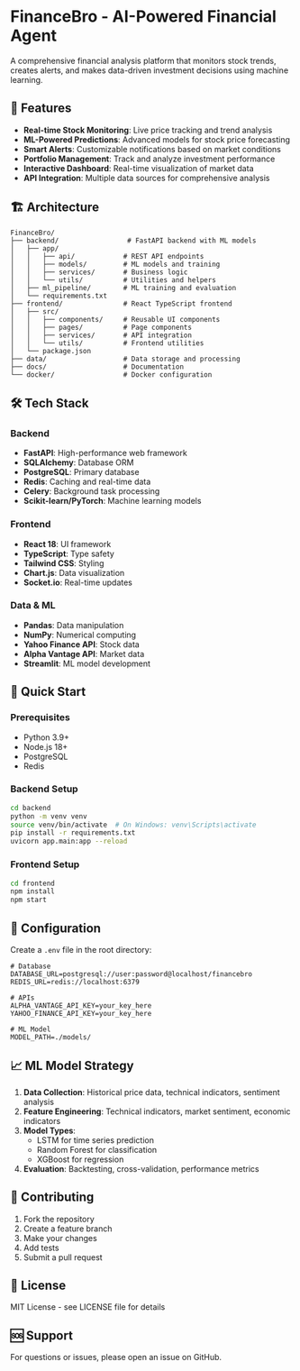 # FinanceBro - AI-Powered Financial Agent

A comprehensive financial analysis platform that monitors stock trends, creates alerts, and makes data-driven investment decisions using machine learning.

## 🚀 Features

- **Real-time Stock Monitoring**: Live price tracking and trend analysis
- **ML-Powered Predictions**: Advanced models for stock price forecasting
- **Smart Alerts**: Customizable notifications based on market conditions
- **Portfolio Management**: Track and analyze investment performance
- **Interactive Dashboard**: Real-time visualization of market data
- **API Integration**: Multiple data sources for comprehensive analysis

## 🏗️ Architecture

```
FinanceBro/
├── backend/                 # FastAPI backend with ML models
│   ├── app/
│   │   ├── api/            # REST API endpoints
│   │   ├── models/         # ML models and training
│   │   ├── services/       # Business logic
│   │   └── utils/          # Utilities and helpers
│   ├── ml_pipeline/        # ML training and evaluation
│   └── requirements.txt
├── frontend/               # React TypeScript frontend
│   ├── src/
│   │   ├── components/     # Reusable UI components
│   │   ├── pages/          # Page components
│   │   ├── services/       # API integration
│   │   └── utils/          # Frontend utilities
│   └── package.json
├── data/                   # Data storage and processing
├── docs/                   # Documentation
└── docker/                 # Docker configuration
```

## 🛠️ Tech Stack

### Backend
- **FastAPI**: High-performance web framework
- **SQLAlchemy**: Database ORM
- **PostgreSQL**: Primary database
- **Redis**: Caching and real-time data
- **Celery**: Background task processing
- **Scikit-learn/PyTorch**: Machine learning models

### Frontend
- **React 18**: UI framework
- **TypeScript**: Type safety
- **Tailwind CSS**: Styling
- **Chart.js**: Data visualization
- **Socket.io**: Real-time updates

### Data & ML
- **Pandas**: Data manipulation
- **NumPy**: Numerical computing
- **Yahoo Finance API**: Stock data
- **Alpha Vantage API**: Market data
- **Streamlit**: ML model development

## 🚀 Quick Start

### Prerequisites
- Python 3.9+
- Node.js 18+
- PostgreSQL
- Redis

### Backend Setup
```bash
cd backend
python -m venv venv
source venv/bin/activate  # On Windows: venv\Scripts\activate
pip install -r requirements.txt
uvicorn app.main:app --reload
```

### Frontend Setup
```bash
cd frontend
npm install
npm start
```

## 🔧 Configuration

Create a `.env` file in the root directory:

```env
# Database
DATABASE_URL=postgresql://user:password@localhost/financebro
REDIS_URL=redis://localhost:6379

# APIs
ALPHA_VANTAGE_API_KEY=your_key_here
YAHOO_FINANCE_API_KEY=your_key_here

# ML Model
MODEL_PATH=./models/
```

## 📈 ML Model Strategy

1. **Data Collection**: Historical price data, technical indicators, sentiment analysis
2. **Feature Engineering**: Technical indicators, market sentiment, economic indicators
3. **Model Types**: 
   - LSTM for time series prediction
   - Random Forest for classification
   - XGBoost for regression
4. **Evaluation**: Backtesting, cross-validation, performance metrics

## 🤝 Contributing

1. Fork the repository
2. Create a feature branch
3. Make your changes
4. Add tests
5. Submit a pull request

## 📄 License

MIT License - see LICENSE file for details

## 🆘 Support

For questions or issues, please open an issue on GitHub. 
